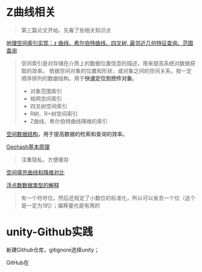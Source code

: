 
# Z曲线相关

> 第三篇论文开始，先看了些相关知识点


[地理空间索引实现：z 曲线、希尔伯特曲线、四叉树, 最邻近几何特征查询、范围查询](https://blog.51cto.com/u_15428122/4569829)

> 空间索引是对存储在介质上的数据位置信息的描述，用来提高系统对数据获取的效率。
> 依据空间对象的位置和形状，或对象之间的空间关系，按一定顺序排列的数据结构，用于**快速定位到控件对象**。
>  - 对象范围索引
> - 格网空间索引
> - 四叉树空间索引
> - R树、R+树空间索引
> - Z曲线、希尔伯特曲线降维的索引

[空间数据结构](https://www.cnblogs.com/KillerAery/p/10878367.html)，用于提高数据的检索和查询的效率。


[Geohash基本原理](https://www.cnblogs.com/tgzhu/p/6204173.html)

> 注重隐私，方便缓存

[空间填充曲线和降维对比](https://www.cnblogs.com/tgzhu/p/8286616.html)

[浮点数数据类型的解释](https://akaedu.github.io/book/ch14s04.html)

> 有一个符号位，然后还规定了小数位的标准化，所以可以省去一个位（这个是一定为1的）；偏移量也是有用的
> 

# unity-Github实践
新建Github仓库，gitignore选择unity；

GitHub在
<!--stackedit_data:
eyJoaXN0b3J5IjpbLTE2ODU3MTg2NCwxNjE2ODIzODk3LDE4Mz
UwMzc0NjMsMTcyMjg1MzQ4OCwtMTYwNjgwNDk3MSwxNjYxMzky
Mzk5LDE1MDc4NTU1NSwtMTUwNTM3NDIyNywyMDc0NjEwMzQ5LC
0yMDA0NDk5NzIzLC02ODM4MzUxNDgsNzQ4NjcyNTQ4LDk5NTU5
MDEyLC0xNjQ5OTI0NTE4LDMxNTMzNDYyNiwtMjAzMDg5MDUwMi
wxMDg3MzkxMjUzLC0xNTA2MTI1MTkzLDY5NjM0MzUwNiwtNTQx
Mzc0NzU4XX0=
-->